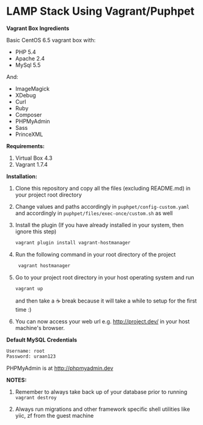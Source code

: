 # LAMP Stack Using Vagrant/Puphpet

**Vagrant Box Ingredients**

Basic CentOS 6.5 vagrant box with:

- PHP 5.4
- Apache 2.4
- MySql 5.5

And:

- ImageMagick
- XDebug
- Curl
- Ruby
- Composer
- PHPMyAdmin
- Sass
- PrinceXML

**Requirements:**

1. Virtual Box 4.3
2. Vagrant 1.7.4

**Installation:**

1. Clone this repository and copy all the files (excluding README.md) in your project root directory

2. Change values and paths accordingly in `puphpet/config-custom.yaml` and accordingly in `puphpet/files/exec-once/custom.sh` as well

3. Install the plugin (If you have already installed in your system, then ignore this step)

   ```bash
   vagrant plugin install vagrant-hostmanager
   ```

4. Run the following command in your root directory of the project
   ```bash
    vagrant hostmanager
    ```

5. Go to your project root directory in your host operating system and run
   ```bash
   vagrant up
   ```
   and then take a :coffee: break because it will take a while to setup for the first time :)

6. You can now access your web url e.g. http://project.dev/ in your host machine's browser.

**Default MySQL Credentials**
```bash
Username: root
Password: uraan123
```

PHPMyAdmin is at http://phpmyadmin.dev

**NOTES:** 

1. Remember to always take back up of your database prior to running `vagrant destroy`

2. Always run migrations and other framework specific shell utilities like yiic, zf from the guest machine
